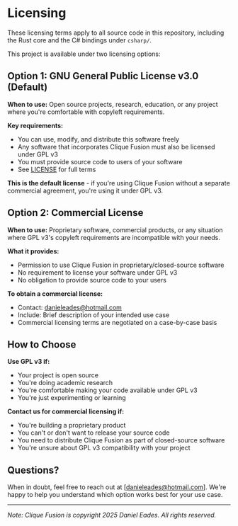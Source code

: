 # Licensing

These licensing terms apply to all source code in this repository, including the Rust core and the C# bindings under `csharp/`.

This project is available under two licensing options:

## Option 1: GNU General Public License v3.0 (Default)

**When to use:** Open source projects, research, education, or any project where you're comfortable with copyleft requirements.

**Key requirements:**

- You can use, modify, and distribute this software freely
- Any software that incorporates Clique Fusion must also be licensed under GPL v3
- You must provide source code to users of your software
- See [LICENSE](LICENSE) for full terms

**This is the default license** - if you're using Clique Fusion without a separate commercial agreement, you're using it under GPL v3.

## Option 2: Commercial License

**When to use:** Proprietary software, commercial products, or any situation where GPL v3's copyleft requirements are incompatible with your needs.

**What it provides:**

- Permission to use Clique Fusion in proprietary/closed-source software
- No requirement to license your software under GPL v3
- No obligation to provide source code to your users

**To obtain a commercial license:**

- Contact: <danieleades@hotmail.com>
- Include: Brief description of your intended use case
- Commercial licensing terms are negotiated on a case-by-case basis

## How to Choose

**Use GPL v3 if:**

- Your project is open source
- You're doing academic research
- You're comfortable making your code available under GPL v3
- You're just experimenting or learning

**Contact us for commercial licensing if:**

- You're building a proprietary product
- You can't or don't want to release your source code
- You need to distribute Clique Fusion as part of closed-source software
- You're unsure about GPL v3 compatibility with your project

## Questions?

When in doubt, feel free to reach out at [danieleades@hotmail.com]. We're happy to help you understand which option works best for your use case.

---

*Note: Clique Fusion is copyright 2025 Daniel Eades. All rights reserved.*
